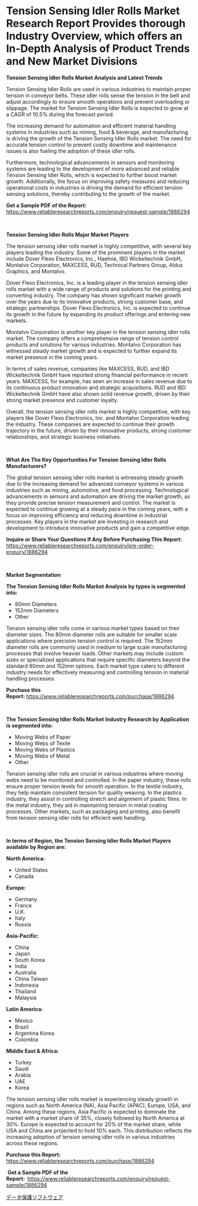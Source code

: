 <p><h1>Tension Sensing Idler Rolls Market Research Report Provides thorough Industry Overview, which offers an In-Depth Analysis of Product Trends and New Market Divisions</h1></p><p><strong>Tension Sensing Idler Rolls Market Analysis and Latest Trends</strong></p>
<p><p>Tension Sensing Idler Rolls are used in various industries to maintain proper tension in conveyor belts. These idler rolls sense the tension in the belt and adjust accordingly to ensure smooth operations and prevent overloading or slippage. The market for Tension Sensing Idler Rolls is expected to grow at a CAGR of 10.5% during the forecast period.</p><p>The increasing demand for automation and efficient material handling systems in industries such as mining, food & beverage, and manufacturing is driving the growth of the Tension Sensing Idler Rolls market. The need for accurate tension control to prevent costly downtime and maintenance issues is also fueling the adoption of these idler rolls.</p><p>Furthermore, technological advancements in sensors and monitoring systems are leading to the development of more advanced and reliable Tension Sensing Idler Rolls, which is expected to further boost market growth. Additionally, the focus on improving safety measures and reducing operational costs in industries is driving the demand for efficient tension sensing solutions, thereby contributing to the growth of the market.</p></p>
<p><strong>Get a Sample PDF of the Report:&nbsp;</strong> <a href="https://www.reliableresearchreports.com/enquiry/request-sample/1886294">https://www.reliableresearchreports.com/enquiry/request-sample/1886294</a></p>
<p>&nbsp;</p>
<p><strong>Tension Sensing Idler Rolls Major Market Players</strong></p>
<p><p>The tension sensing idler rolls market is highly competitive, with several key players leading the industry. Some of the prominent players in the market include Dover Flexo Electronics, Inc., Haehne, IBD Wickeltechnik GmbH, Montalvo Corporation, MAXCESS, RUD, Technical Partners Group, Aldus Graphics, and Montalvo.</p><p>Dover Flexo Electronics, Inc. is a leading player in the tension sensing idler rolls market with a wide range of products and solutions for the printing and converting industry. The company has shown significant market growth over the years due to its innovative products, strong customer base, and strategic partnerships. Dover Flexo Electronics, Inc. is expected to continue its growth in the future by expanding its product offerings and entering new markets.</p><p>Montalvo Corporation is another key player in the tension sensing idler rolls market. The company offers a comprehensive range of tension control products and solutions for various industries. Montalvo Corporation has witnessed steady market growth and is expected to further expand its market presence in the coming years.</p><p>In terms of sales revenue, companies like MAXCESS, RUD, and IBD Wickeltechnik GmbH have reported strong financial performance in recent years. MAXCESS, for example, has seen an increase in sales revenue due to its continuous product innovation and strategic acquisitions. RUD and IBD Wickeltechnik GmbH have also shown solid revenue growth, driven by their strong market presence and customer loyalty.</p><p>Overall, the tension sensing idler rolls market is highly competitive, with key players like Dover Flexo Electronics, Inc. and Montalvo Corporation leading the industry. These companies are expected to continue their growth trajectory in the future, driven by their innovative products, strong customer relationships, and strategic business initiatives.</p></p>
<p>&nbsp;</p>
<p><strong>What Are The Key Opportunities For Tension Sensing Idler Rolls Manufacturers?</strong></p>
<p><p>The global tension sensing idler rolls market is witnessing steady growth due to the increasing demand for advanced conveyor systems in various industries such as mining, automotive, and food processing. Technological advancements in sensors and automation are driving the market growth, as they provide precise tension measurement and control. The market is expected to continue growing at a steady pace in the coming years, with a focus on improving efficiency and reducing downtime in industrial processes. Key players in the market are investing in research and development to introduce innovative products and gain a competitive edge.</p></p>
<p><strong>Inquire or Share Your Questions If Any Before Purchasing This Report:</strong> <a href="https://www.reliableresearchreports.com/enquiry/pre-order-enquiry/1886294">https://www.reliableresearchreports.com/enquiry/pre-order-enquiry/1886294</a></p>
<p>&nbsp;</p>
<p><strong>Market Segmentation</strong></p>
<p><strong>The Tension Sensing Idler Rolls Market Analysis by types is segmented into:</strong></p>
<p><ul><li>80mm Diameters</li><li>152mm Diameters</li><li>Other</li></ul></p>
<p><p>Tension sensing idler rolls come in various market types based on their diameter sizes. The 80mm diameter rolls are suitable for smaller scale applications where precision tension control is required. The 152mm diameter rolls are commonly used in medium to large scale manufacturing processes that involve heavier loads. Other markets may include custom sizes or specialized applications that require specific diameters beyond the standard 80mm and 152mm options. Each market type caters to different industry needs for effectively measuring and controlling tension in material handling processes.</p></p>
<p><strong>Purchase this Report:&nbsp;</strong><a href="https://www.reliableresearchreports.com/purchase/1886294">https://www.reliableresearchreports.com/purchase/1886294</a></p>
<p>&nbsp;</p>
<p><strong>The Tension Sensing Idler Rolls Market Industry Research by Application is segmented into:</strong></p>
<p><ul><li>Moving Webs of Paper</li><li>Moving Webs of Texile</li><li>Moving Webs of Plastics</li><li>Moving Webs of Metal</li><li>Other</li></ul></p>
<p><p>Tension sensing idler rolls are crucial in various industries where moving webs need to be monitored and controlled. In the paper industry, these rolls ensure proper tension levels for smooth operation. In the textile industry, they help maintain consistent tension for quality weaving. In the plastics industry, they assist in controlling stretch and alignment of plastic films. In the metal industry, they aid in maintaining tension in metal coating processes. Other markets, such as packaging and printing, also benefit from tension sensing idler rolls for efficient web handling.</p></p>
<p>&nbsp;</p>
<p><strong>In terms of Region, the Tension Sensing Idler Rolls Market Players available by Region are:</strong></p>
<p>
    <p> <strong> North America: </strong>
        <ul>
            <li>United States</li>
            <li>Canada</li>
        </ul>
        </p> 
    <p> <strong> Europe: </strong>
        <ul>
            <li>Germany</li>
            <li>France</li>
            <li>U.K.</li>
            <li>Italy</li>
            <li>Russia</li>
        </ul>
        </p> 
    <p> <strong> Asia-Pacific: </strong>
        <ul>
            <li>China</li>
            <li>Japan</li>
            <li>South Korea</li>
            <li>India</li>
            <li>Australia</li>
            <li>China Taiwan</li>
            <li>Indonesia</li>
            <li>Thailand</li>
            <li>Malaysia</li>
        </ul>
        </p> 
    <p> <strong> Latin America: </strong>
        <ul>
            <li>Mexico</li>
            <li>Brazil</li>
            <li>Argentina Korea</li>
            <li>Colombia</li>
        </ul>
        </p> 
    <p> <strong> Middle East & Africa: </strong>
        <ul>
            <li>Turkey</li>
            <li>Saudi</li>
            <li>Arabia</li>
            <li>UAE</li>
            <li>Korea</li>
        </ul>
    </p>
    </p>
<p><p>The tension sensing idler rolls market is experiencing steady growth in regions such as North America (NA), Asia Pacific (APAC), Europe, USA, and China. Among these regions, Asia Pacific is expected to dominate the market with a market share of 35%, closely followed by North America at 30%. Europe is expected to account for 20% of the market share, while USA and China are projected to hold 10% each. This distribution reflects the increasing adoption of tension sensing idler rolls in various industries across these regions.</p></p>
<p><strong>Purchase this Report: </strong><a href="https://www.reliableresearchreports.com/purchase/1886294">https://www.reliableresearchreports.com/purchase/1886294</a></p>
<p>&nbsp;<strong>Get a Sample PDF of the Report:&nbsp;&nbsp;</strong><a href="https://www.reliableresearchreports.com/enquiry/request-sample/1886294">https://www.reliableresearchreports.com/enquiry/request-sample/1886294</a></p>
<p><strong></strong></p>
<p><p><a href="https://github.com/one-cool-chick/Market-Research-Report-List-1/blob/main/18547246520.md">データ保護ソフトウェア</a></p></p>